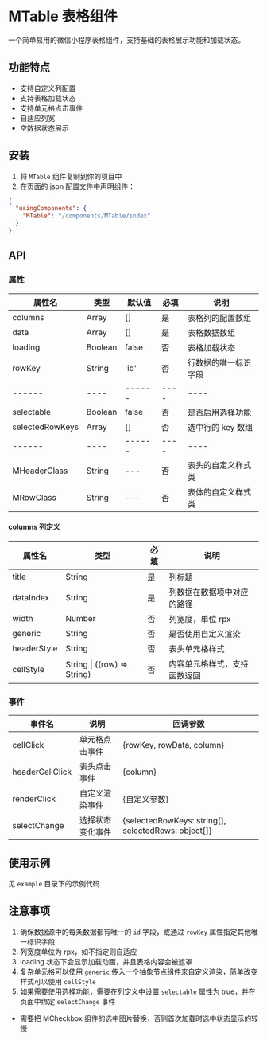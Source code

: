 # MTable 表格组件

一个简单易用的微信小程序表格组件，支持基础的表格展示功能和加载状态。

## 功能特点

- 支持自定义列配置
- 支持表格加载状态
- 支持单元格点击事件
- 自适应列宽
- 空数据状态展示

## 安装

1. 将 `MTable` 组件复制到你的项目中
2. 在页面的 json 配置文件中声明组件：

```json
{
  "usingComponents": {
    "MTable": "/components/MTable/index"
  }
}
```

## API

### 属性

| 属性名          | 类型    | 默认值 | 必填 | 说明                 |
| --------------- | ------- | ------ | ---- | -------------------- |
| columns         | Array   | []     | 是   | 表格列的配置数组     |
| data            | Array   | []     | 是   | 表格数据数组         |
| loading         | Boolean | false  | 否   | 表格加载状态         |
| rowKey          | String  | 'id'   | 否   | 行数据的唯一标识字段 |
| ------          | ----    | ------ | ---- | ----                 |
| selectable      | Boolean | false  | 否   | 是否启用选择功能     |
| selectedRowKeys | Array   | []     | 否   | 选中行的 key 数组    |
| ------          | ----    | ------ | ---- | ----                 |
| MHeaderClass    | String  | ---    | 否   | 表头的自定义样式类   |
| MRowClass       | String  | ---    | 否   | 表体的自定义样式类   |

#### columns 列定义

| 属性名      | 类型                        | 必填 | 说明                         |
| ----------- | --------------------------- | ---- | ---------------------------- |
| title       | String                      | 是   | 列标题                       |
| dataIndex   | String                      | 是   | 列数据在数据项中对应的路径   |
| width       | Number                      | 否   | 列宽度，单位 rpx             |
| generic     | String                      | 否   | 是否使用自定义渲染           |
| headerStyle | String                      | 否   | 表头单元格样式               |
| cellStyle   | String \| ((row) => String) | 否   | 内容单元格样式，支持函数返回 |

### 事件

| 事件名          | 说明             | 回调参数                                            |
| --------------- | ---------------- | --------------------------------------------------- |
| cellClick       | 单元格点击事件   | {rowKey, rowData, column}                           |
| headerCellClick | 表头点击事件     | {column}                                            |
| renderClick     | 自定义渲染事件   | {自定义参数}                                        |
| selectChange    | 选择状态变化事件 | {selectedRowKeys: string[], selectedRows: object[]} |

## 使用示例

见 `example` 目录下的示例代码

## 注意事项

1. 确保数据源中的每条数据都有唯一的 `id` 字段，或通过 `rowKey` 属性指定其他唯一标识字段
2. 列宽度单位为 rpx，如不指定则自适应
3. loading 状态下会显示加载动画，并且表格内容会被遮罩
4. 复杂单元格可以使用 `generic` 传入一个抽象节点组件来自定义渲染，简单改变样式可以使用 `cellStyle`
5. 如果需要使用选择功能，需要在列定义中设置 `selectable` 属性为 true，并在页面中绑定 `selectChange` 事件

- 需要把 MCheckbox 组件的选中图片替换，否则首次加载时选中状态显示的较慢

